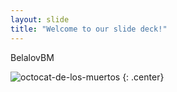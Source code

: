 ```yaml
---
layout: slide
title: "Welcome to our slide deck!"
---
```


BelalovBM

![octocat-de-los-muertos](https://octodex.github.com/images/octocat-de-los-muertos.jpg)
{: .center}
